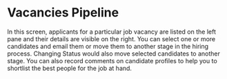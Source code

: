 Vacancies Pipeline 
==========

In this screen, applicants for a particular job vacancy are listed on the left pane and their details are visible on the right. You can select one or more candidates and email them or move them to another stage in the hiring process. Changing Status would also move selected candidates to another stage. You can also record comments on candidate profiles to help you to shortlist the best people for the job at hand. 
